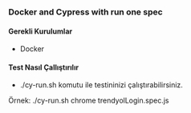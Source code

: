 ### Docker and Cypress with run one spec


#### Gerekli Kurulumlar
* Docker

#### Test Nasıl Çallıştırılır
* ./cy-run.sh <BrowserName> <testSpecName> komutu ile testininizi çalıştırabilirsiniz.

Örnek: ./cy-run.sh chrome trendyolLogin.spec.js


